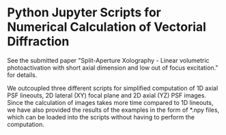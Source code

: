 # Python Jupyter Scripts for Numerical Calculation of Vectorial Diffraction
See the submitted paper "Split-Aperture Xolography - Linear volumetric photoactivation with short axial dimension and low out of focus excitation." for details.

We outcoupled three different scripts for simplified computation of 1D axial PSF lineouts, 2D lateral (XY) focal plane and 2D axial (YZ) PSF images. Since the calculation of images takes more time compared to 1D lineouts, we have also provided the results of the examples in the form of *.npy files, which can be loaded into the scripts without having to perform the computation.

